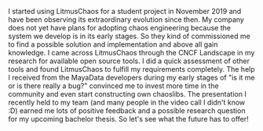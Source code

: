 I started using LitmusChaos for a student project in November 2019 and have been observing its extraordinary evolution since then. My company does not yet have plans for adopting chaos engineering because the system we develop is in its early stages. So they kind of commissioned me to find a possible solution and implementation and above all gain knowledge. I came across LitmusChaos through the CNCF Landscape in my research for available open source tools. I did a quick assessment of other tools and found LitmusChaos to fulfill my requirements completely. The help I received from the MayaData developers during my early stages of "is it me or is there really a bug?" convinced me to invest more time in the community and even start constructing own chaoslibs. The presentation I recently held to my team (and many people in the video call I didn't know :D) earned me lots of positive feedback and a possible research question for my upcoming bachelor thesis. So let's see what the future has to offer!